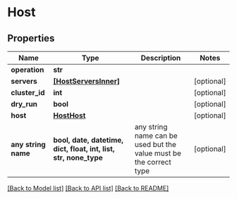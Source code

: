 # Host


## Properties
Name | Type | Description | Notes
------------ | ------------- | ------------- | -------------
**operation** | **str** |  | 
**servers** | [**[HostServersInner]**](HostServersInner.md) |  | [optional] 
**cluster_id** | **int** |  | [optional] 
**dry_run** | **bool** |  | [optional] 
**host** | [**HostHost**](HostHost.md) |  | [optional] 
**any string name** | **bool, date, datetime, dict, float, int, list, str, none_type** | any string name can be used but the value must be the correct type | [optional]

[[Back to Model list]](../README.md#documentation-for-models) [[Back to API list]](../README.md#documentation-for-api-endpoints) [[Back to README]](../README.md)


